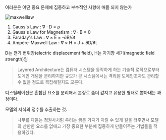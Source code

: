 
여러분은 어떤 중요 문제에 집중하고 부수적인 사항에 매몰 되지 않는가

![maxwelllaw](https://github.com/user-attachments/assets/fe21eb53-4534-45c0-b907-2f39d8d23c3d)

1. Gauss's Law : ∇ · D = ρ
2. Gauss's Law for Magnetism : ∇ · B = 0 
3. Faraday's Law : ∇ × E = -∂B/∂t
4. Ampère-Maxwell Law : ∇ × H = J + ∂D/∂t

D는 전기 변위장(electric displacement field), H는 자기장 세기(magnetic field strength)임

>Layered Architecture는 컴퓨터 시스템을 동작하게 하는 기술적 로직으로부터 도메인 개념을 분리하지만 규모가 큰 시스템에서는 격리된 도메인조차도 관리할 수 없을 정도로 복잡해질지도 모른다.

디스틸레이션은 혼합된 요소를 분리해서 본징르 좀더 값지고 유용한 형태로 뽑아내는 과정이다.

모델의 지식의 정수를 추출하는 것.

>나무를 다듬는 정원사처럼 우리는 굵은 가지가 자랄 수 있게 길을 터주면서 모델의 산만한 요소를 없애고 가장 중요한 부분에 집중하게 만들어주는 기법들을 적용하겠다.

